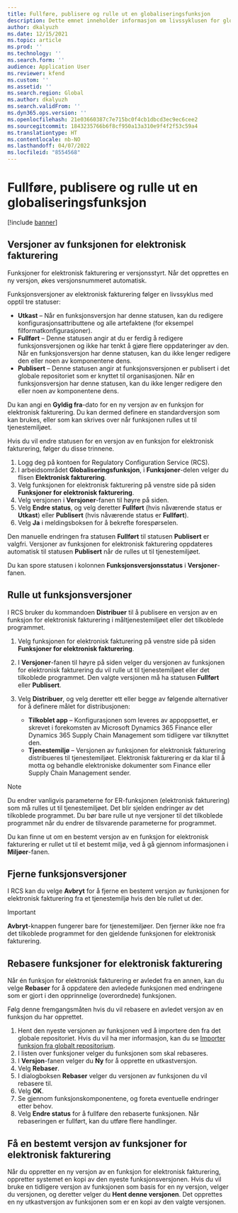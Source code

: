 ```yaml
---
title: Fullføre, publisere og rulle ut en globaliseringsfunksjon
description: Dette emnet inneholder informasjon om livssyklusen for globaliseringsfunksjoner.
author: dkalyuzh
ms.date: 12/15/2021
ms.topic: article
ms.prod: ''
ms.technology: ''
ms.search.form: ''
audience: Application User
ms.reviewer: kfend
ms.custom: ''
ms.assetid: ''
ms.search.region: Global
ms.author: dkalyuzh
ms.search.validFrom: ''
ms.dyn365.ops.version: ''
ms.openlocfilehash: 21e03660387c7e715bc0f4cb1dbcd3ec9ec6cee2
ms.sourcegitcommit: 1843235766b6f8cf950a13a310e9f4f2f53c59a4
ms.translationtype: HT
ms.contentlocale: nb-NO
ms.lasthandoff: 04/07/2022
ms.locfileid: "8554568"
---
```

# <a name="complete-publish-and-deploy-a-globalization-feature"></a>Fullføre, publisere og rulle ut en globaliseringsfunksjon

[!include [banner](../includes/banner.md)]

## <a name="electronic-invoicing-feature-versions"></a>Versjoner av funksjonen for elektronisk fakturering

Funksjoner for elektronisk fakturering er versjonsstyrt. Når det opprettes en ny versjon, økes versjonsnummeret automatisk.

Funksjonsversjoner av elektronisk fakturering følger en livssyklus med opptil tre statuser:

- **Utkast** – Når en funksjonsversjon har denne statusen, kan du redigere konfigurasjonsattributtene og alle artefaktene (for eksempel filformatkonfigurasjoner).
- **Fullført** – Denne statusen angir at du er ferdig å redigere funksjonsversjonen og ikke har tenkt å gjøre flere oppdateringer av den. Når en funksjonsversjon har denne statusen, kan du ikke lenger redigere den eller noen av komponentene dens.
- **Publisert** – Denne statusen angir at funksjonsversjonen er publisert i det globale repositoriet som er knyttet til organisasjonen. Når en funksjonsversjon har denne statusen, kan du ikke lenger redigere den eller noen av komponentene dens.

Du kan angi en **Gyldig fra**-dato for en ny versjon av en funksjon for elektronisk fakturering. Du kan dermed definere en standardversjon som kan brukes, eller som kan skrives over når funksjonen rulles ut til tjenestemiljøet.

Hvis du vil endre statusen for en versjon av en funksjon for elektronisk fakturering, følger du disse trinnene.

1. Logg deg på kontoen for Regulatory Configuration Service (RCS).
2. I arbeidsområdet **Globaliseringsfunksjon**, i **Funksjoner**-delen velger du flisen **Elektronisk fakturering**.
3. Velg funksjonen for elektronisk fakturering på venstre side på siden **Funksjoner for elektronisk fakturering**.
4. Velg versjonen i **Versjoner**-fanen til høyre på siden.
5. Velg **Endre status**, og velg deretter **Fullført** (hvis nåværende status er **Utkast**) eller **Publisert** (hvis nåværende status er **Fullført**).
6. Velg **Ja** i meldingsboksen for å bekrefte forespørselen.

Den manuelle endringen fra statusen **Fullført** til statusen **Publisert** er valgfri. Versjoner av funksjonen for elektronisk fakturering oppdateres automatisk til statusen **Publisert** når de rulles ut til tjenestemiljøet.

Du kan spore statusen i kolonnen **Funksjonsversjonsstatus** i **Versjoner**-fanen.

## <a name="deploy-feature-versions"></a>Rulle ut funksjonsversjoner

I RCS bruker du kommandoen **Distribuer** til å publisere en versjon av en funksjon for elektronisk fakturering i måltjenestemiljøet eller det tilkoblede programmet.

1. Velg funksjonen for elektronisk fakturering på venstre side på siden **Funksjoner for elektronisk fakturering**.
2. I **Versjoner**-fanen til høyre på siden velger du versjonen av funksjonen for elektronisk fakturering du vil rulle ut til tjenestemiljøet eller det tilkoblede programmet. Den valgte versjonen må ha statusen **Fullført** eller **Publisert**.
3. Velg **Distribuer**, og velg deretter ett eller begge av følgende alternativer for å definere målet for distribusjonen:

    - **Tilkoblet app** – Konfigurasjonen som leveres av appoppsettet, er skrevet i forekomsten av Microsoft Dynamics 365 Finance eller Dynamics 365 Supply Chain Management som tidligere var tilknyttet den.
    - **Tjenestemiljø** – Versjonen av funksjonen for elektronisk fakturering distribueres til tjenestemiljøet. Elektronisk fakturering er da klar til å motta og behandle elektroniske dokumenter som Finance eller Supply Chain Management sender.

> [!NOTE]
> Du endrer vanligvis parameterne for ER-funksjonen (elektronisk fakturering) som må rulles ut til tjenestemiljøet. Det blir sjelden endringer av det tilkoblede programmet. Du bør bare rulle ut nye versjoner til det tilkoblede programmet når du endrer de tilsvarende parameterne for programmet.

Du kan finne ut om en bestemt versjon av en funksjon for elektronisk fakturering er rullet ut til et bestemt miljø, ved å gå gjennom informasjonen i **Miljøer**-fanen.

## <a name="remove-feature-versions"></a>Fjerne funksjonsversjoner

I RCS kan du velge **Avbryt** for å fjerne en bestemt versjon av funksjonen for elektronisk fakturering fra et tjenestemiljø hvis den ble rullet ut der.

> [!IMPORTANT]
> **Avbryt**-knappen fungerer bare for tjenestemiljøer. Den fjerner ikke noe fra det tilkoblede programmet for den gjeldende funksjonen for elektronisk fakturering.

## <a name="rebase-electronic-invoicing-features"></a>Rebasere funksjoner for elektronisk fakturering

Når én funksjon for elektronisk fakturering er avledet fra en annen, kan du velge **Rebaser** for å oppdatere den avledede funksjonen med endringene som er gjort i den opprinnelige (overordnede) funksjonen.

Følg denne fremgangsmåten hvis du vil rebasere en avledet versjon av en funksjon du har opprettet.

1. Hent den nyeste versjonen av funksjonen ved å importere den fra det globale repositoriet. Hvis du vil ha mer informasjon, kan du se [Importer funksjon fra globalt repositorium](e-invoicing-import-feature-global-repository.md).
2. I listen over funksjoner velger du funksjonen som skal rebaseres.
3. I **Versjon**-fanen velger du **Ny** for å opprette en utkastversjon.
4. Velg **Rebaser**.
5. I dialogboksen **Rebaser** velger du versjonen av funksjonen du vil rebasere til.
6. Velg **OK**.
7. Se gjennom funksjonskomponentene, og foreta eventuelle endringer etter behov.
8. Velg **Endre status** for å fullføre den rebaserte funksjonen. Når rebaseringen er fullført, kan du utføre flere handlinger.

## <a name="get-a-specific-version-of-electronic-invoicing-features"></a>Få en bestemt versjon av funksjoner for elektronisk fakturering

Når du oppretter en ny versjon av en funksjon for elektronisk fakturering, oppretter systemet en kopi av den nyeste funksjonsversjonen. Hvis du vil bruke en tidligere versjon av funksjonen som basis for en ny versjon, velger du versjonen, og deretter velger du **Hent denne versjonen**. Det opprettes en ny utkastversjon av funksjonen som er en kopi av den valgte versjonen.
